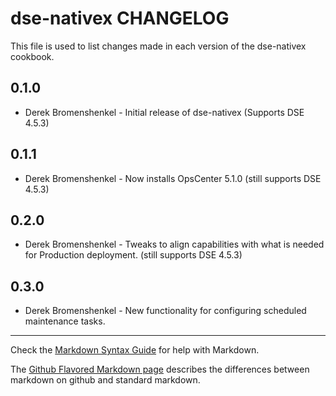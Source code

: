 dse-nativex CHANGELOG
=====================

This file is used to list changes made in each version of the dse-nativex cookbook.

0.1.0
-----
- Derek Bromenshenkel - Initial release of dse-nativex (Supports DSE 4.5.3)

0.1.1
-----
- Derek Bromenshenkel - Now installs OpsCenter 5.1.0 (still supports DSE 4.5.3)

0.2.0
-----
- Derek Bromenshenkel - Tweaks to align capabilities with what is needed for Production deployment. (still supports DSE 4.5.3)

0.3.0
-----
- Derek Bromenshenkel - New functionality for configuring scheduled maintenance tasks.

- - -
Check the [Markdown Syntax Guide](http://daringfireball.net/projects/markdown/syntax) for help with Markdown.

The [Github Flavored Markdown page](http://github.github.com/github-flavored-markdown/) describes the differences between markdown on github and standard markdown.

